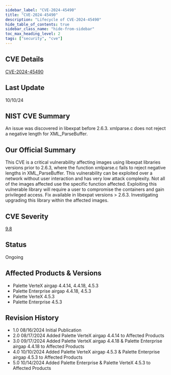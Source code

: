 ```yaml
---
sidebar_label: "CVE-2024-45490"
title: "CVE-2024-45490"
description: "Lifecycle of CVE-2024-45490"
hide_table_of_contents: true
sidebar_class_name: "hide-from-sidebar"
toc_max_heading_level: 2
tags: ["security", "cve"]
---
```


## CVE Details

[CVE-2024-45490](https://nvd.nist.gov/vuln/detail/CVE-2024-45490)

## Last Update

10/10/24

## NIST CVE Summary

An issue was discovered in libexpat before 2.6.3. xmlparse.c does not reject a negative length for XML_ParseBuffer.

## Our Official Summary

This CVE is a critical vulnerability affecting images using libexpat libraries versions prior to 2.6.3, where the
function xmlparse.c fails to reject negative lengths in XML_ParseBuffer. This vulnerability can be exploited over a
network without user interaction and has very low attack complexity. Not all of the images affected use the specific
function affected. Exploiting this vulnerable library will require a user to compromise the containers and gain
privileged access. Fix available in libexpat versions > 2.6.3. Investigating upgrading this library within the affected
images.

## CVE Severity

[9.8](https://nvd.nist.gov/vuln/detail/CVE-2024-45490)

## Status

Ongoing

## Affected Products & Versions

- Palette VerteX airgap 4.4.14, 4.4.18, 4.5.3
- Palette Enterprise airgap 4.4.18, 4.5.3
- Palette VerteX 4.5.3
- Palette Enterprise 4.5.3

## Revision History

- 1.0 08/16/2024 Initial Publication
- 2.0 08/17/2024 Added Palette VerteX airgap 4.4.14 to Affected Products
- 3.0 09/17/2024 Added Palette VerteX airgap 4.4.18 & Palette Enterprise airgap 4.4.18 to Affected Products
- 4.0 10/10/2024 Added Palette VerteX airgap 4.5.3 & Palette Enterprise airgap 4.5.3 to Affected Products
- 5.0 10/14/2024 Added Palette Enterprise & Palette VerteX 4.5.3 to Affected Products
